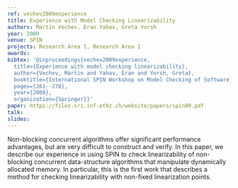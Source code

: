 ```yaml
---
ref: vechev2009experience
title: Experience with Model Checking Linearizability
authors: Martin Vechev, Eran Yahav, Greta Yorsh
year: 2009
venue: SPIN
projects: Research Area 1, Research Area 1
awards: 
bibtex: '@inproceedings{vechev2009experience,
  title={Experience with model checking linearizability},
  author={Vechev, Martin and Yahav, Eran and Yorsh, Greta},
  booktitle={International SPIN Workshop on Model Checking of Software},
  pages={261--278},
  year={2009},
  organization={Springer}}'
paper: https://files.sri.inf.ethz.ch/website/papers/spin09.pdf
talk: 
slides: 
---
```


Non-blocking concurrent algorithms offer significant performance advantages, but are very difficult to construct and verify. In this paper, we describe our experience in using SPIN to check linearizability of non-blocking concurrent data-structure algorithms that manipulate dynamically allocated memory. In particular, this is the first work that describes a method for checking linearizability with non-fixed linearization points.
